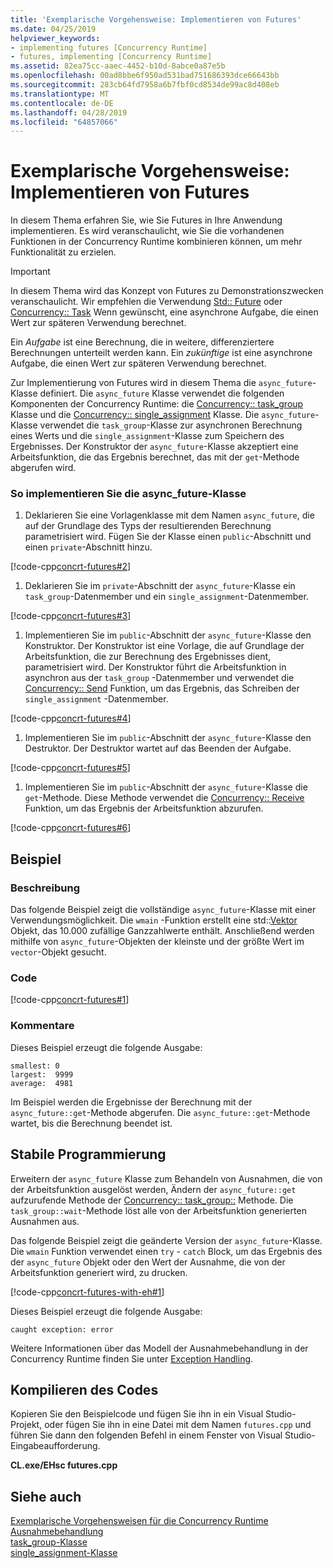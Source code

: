 ```yaml
---
title: 'Exemplarische Vorgehensweise: Implementieren von Futures'
ms.date: 04/25/2019
helpviewer_keywords:
- implementing futures [Concurrency Runtime]
- futures, implementing [Concurrency Runtime]
ms.assetid: 82ea75cc-aaec-4452-b10d-8abce0a87e5b
ms.openlocfilehash: 00ad8bbe6f950ad531bad751686393dce66643bb
ms.sourcegitcommit: 283cb64fd7958a6b7fbf0cd8534de99ac8d408eb
ms.translationtype: MT
ms.contentlocale: de-DE
ms.lasthandoff: 04/28/2019
ms.locfileid: "64857066"
---
```

# <a name="walkthrough-implementing-futures"></a>Exemplarische Vorgehensweise: Implementieren von Futures

In diesem Thema erfahren Sie, wie Sie Futures in Ihre Anwendung implementieren. Es wird veranschaulicht, wie Sie die vorhandenen Funktionen in der Concurrency Runtime kombinieren können, um mehr Funktionalität zu erzielen.

> [!IMPORTANT]
>  In diesem Thema wird das Konzept von Futures zu Demonstrationszwecken veranschaulicht. Wir empfehlen die Verwendung [Std:: Future](../../standard-library/future-class.md) oder [Concurrency:: Task](../../parallel/concrt/reference/task-class.md) Wenn gewünscht, eine asynchrone Aufgabe, die einen Wert zur späteren Verwendung berechnet.

Ein *Aufgabe* ist eine Berechnung, die in weitere, differenziertere Berechnungen unterteilt werden kann. Ein *zukünftige* ist eine asynchrone Aufgabe, die einen Wert zur späteren Verwendung berechnet.

Zur Implementierung von Futures wird in diesem Thema die `async_future`-Klasse definiert. Die `async_future` Klasse verwendet die folgenden Komponenten der Concurrency Runtime: die [Concurrency:: task_group](reference/task-group-class.md) Klasse und die [Concurrency:: single_assignment](../../parallel/concrt/reference/single-assignment-class.md) Klasse. Die `async_future`-Klasse verwendet die `task_group`-Klasse zur asynchronen Berechnung eines Werts und die `single_assignment`-Klasse zum Speichern des Ergebnisses. Der Konstruktor der `async_future`-Klasse akzeptiert eine Arbeitsfunktion, die das Ergebnis berechnet, das mit der `get`-Methode abgerufen wird.

### <a name="to-implement-the-asyncfuture-class"></a>So implementieren Sie die async_future-Klasse

1. Deklarieren Sie eine Vorlagenklasse mit dem Namen `async_future`, die auf der Grundlage des Typs der resultierenden Berechnung parametrisiert wird. Fügen Sie der Klasse einen `public`-Abschnitt und einen `private`-Abschnitt hinzu.

[!code-cpp[concrt-futures#2](../../parallel/concrt/codesnippet/cpp/walkthrough-implementing-futures_1.cpp)]

1. Deklarieren Sie im `private`-Abschnitt der `async_future`-Klasse ein `task_group`-Datenmember und ein `single_assignment`-Datenmember.

[!code-cpp[concrt-futures#3](../../parallel/concrt/codesnippet/cpp/walkthrough-implementing-futures_2.cpp)]

1. Implementieren Sie im `public`-Abschnitt der `async_future`-Klasse den Konstruktor. Der Konstruktor ist eine Vorlage, die auf Grundlage der Arbeitsfunktion, die zur Berechnung des Ergebnisses dient, parametrisiert wird. Der Konstruktor führt die Arbeitsfunktion in asynchron aus der `task_group` -Datenmember und verwendet die [Concurrency:: Send](reference/concurrency-namespace-functions.md#send) Funktion, um das Ergebnis, das Schreiben der `single_assignment` -Datenmember.

[!code-cpp[concrt-futures#4](../../parallel/concrt/codesnippet/cpp/walkthrough-implementing-futures_3.cpp)]

1. Implementieren Sie im `public`-Abschnitt der `async_future`-Klasse den Destruktor. Der Destruktor wartet auf das Beenden der Aufgabe.

[!code-cpp[concrt-futures#5](../../parallel/concrt/codesnippet/cpp/walkthrough-implementing-futures_4.cpp)]

1. Implementieren Sie im `public`-Abschnitt der `async_future`-Klasse die `get`-Methode. Diese Methode verwendet die [Concurrency:: Receive](reference/concurrency-namespace-functions.md#receive) Funktion, um das Ergebnis der Arbeitsfunktion abzurufen.

[!code-cpp[concrt-futures#6](../../parallel/concrt/codesnippet/cpp/walkthrough-implementing-futures_5.cpp)]

## <a name="example"></a>Beispiel

### <a name="description"></a>Beschreibung

Das folgende Beispiel zeigt die vollständige `async_future`-Klasse mit einer Verwendungsmöglichkeit. Die `wmain` -Funktion erstellt eine std::[Vektor](../../standard-library/vector-class.md) Objekt, das 10.000 zufällige Ganzzahlwerte enthält. Anschließend werden mithilfe von `async_future`-Objekten der kleinste und der größte Wert im `vector`-Objekt gesucht.

### <a name="code"></a>Code

[!code-cpp[concrt-futures#1](../../parallel/concrt/codesnippet/cpp/walkthrough-implementing-futures_6.cpp)]

### <a name="comments"></a>Kommentare

Dieses Beispiel erzeugt die folgende Ausgabe:

```Output
smallest: 0
largest:  9999
average:  4981
```

Im Beispiel werden die Ergebnisse der Berechnung mit der `async_future::get`-Methode abgerufen. Die `async_future::get`-Methode wartet, bis die Berechnung beendet ist.

## <a name="robust-programming"></a>Stabile Programmierung

Erweitern der `async_future` Klasse zum Behandeln von Ausnahmen, die von der Arbeitsfunktion ausgelöst werden, Ändern der `async_future::get` aufzurufende Methode der [Concurrency:: task_group::](reference/task-group-class.md#wait) Methode. Die `task_group::wait`-Methode löst alle von der Arbeitsfunktion generierten Ausnahmen aus.

Das folgende Beispiel zeigt die geänderte Version der `async_future`-Klasse. Die `wmain` Funktion verwendet einen `try` - `catch` Block, um das Ergebnis des der `async_future` Objekt oder den Wert der Ausnahme, die von der Arbeitsfunktion generiert wird, zu drucken.

[!code-cpp[concrt-futures-with-eh#1](../../parallel/concrt/codesnippet/cpp/walkthrough-implementing-futures_7.cpp)]

Dieses Beispiel erzeugt die folgende Ausgabe:

```Output
caught exception: error
```

Weitere Informationen über das Modell der Ausnahmebehandlung in der Concurrency Runtime finden Sie unter [Exception Handling](../../parallel/concrt/exception-handling-in-the-concurrency-runtime.md).

## <a name="compiling-the-code"></a>Kompilieren des Codes

Kopieren Sie den Beispielcode und fügen Sie ihn in ein Visual Studio-Projekt, oder fügen Sie ihn in eine Datei mit dem Namen `futures.cpp` und führen Sie dann den folgenden Befehl in einem Fenster von Visual Studio-Eingabeaufforderung.

**CL.exe/EHsc futures.cpp**

## <a name="see-also"></a>Siehe auch

[Exemplarische Vorgehensweisen für die Concurrency Runtime](../../parallel/concrt/concurrency-runtime-walkthroughs.md)<br/>
[Ausnahmebehandlung](../../parallel/concrt/exception-handling-in-the-concurrency-runtime.md)<br/>
[task_group-Klasse](reference/task-group-class.md)<br/>
[single_assignment-Klasse](../../parallel/concrt/reference/single-assignment-class.md)
